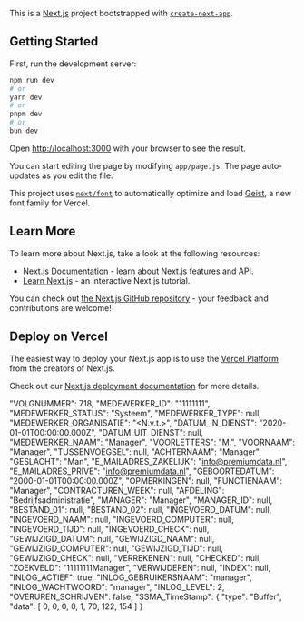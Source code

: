 This is a [Next.js](https://nextjs.org) project bootstrapped with [`create-next-app`](https://github.com/vercel/next.js/tree/canary/packages/create-next-app).

## Getting Started

First, run the development server:

```bash
npm run dev
# or
yarn dev
# or
pnpm dev
# or
bun dev
```

Open [http://localhost:3000](http://localhost:3000) with your browser to see the result.

You can start editing the page by modifying `app/page.js`. The page auto-updates as you edit the file.

This project uses [`next/font`](https://nextjs.org/docs/app/building-your-application/optimizing/fonts) to automatically optimize and load [Geist](https://vercel.com/font), a new font family for Vercel.

## Learn More

To learn more about Next.js, take a look at the following resources:

- [Next.js Documentation](https://nextjs.org/docs) - learn about Next.js features and API.
- [Learn Next.js](https://nextjs.org/learn) - an interactive Next.js tutorial.

You can check out [the Next.js GitHub repository](https://github.com/vercel/next.js) - your feedback and contributions are welcome!

## Deploy on Vercel

The easiest way to deploy your Next.js app is to use the [Vercel Platform](https://vercel.com/new?utm_medium=default-template&filter=next.js&utm_source=create-next-app&utm_campaign=create-next-app-readme) from the creators of Next.js.

Check out our [Next.js deployment documentation](https://nextjs.org/docs/app/building-your-application/deploying) for more details.

"VOLGNUMMER": 718,
"MEDEWERKER_ID": "11111111",
"MEDEWERKER_STATUS": "Systeem",
"MEDEWERKER_TYPE": null,
"MEDEWERKER_ORGANISATIE": "<N.v.t.>",
"DATUM_IN_DIENST": "2020-01-01T00:00:00.000Z",
"DATUM_UIT_DIENST": null,
"MEDEWERKER_NAAM": "Manager",
"VOORLETTERS": "M.",
"VOORNAAM": "Manager",
"TUSSENVOEGSEL": null,
"ACHTERNAAM": "Manager",
"GESLACHT": "Man",
"E_MAILADRES_ZAKELIJK": "info@premiumdata.nl",
"E_MAILADRES_PRIVE": "info@premiumdata.nl",
"GEBOORTEDATUM": "2000-01-01T00:00:00.000Z",
"OPMERKINGEN": null,
"FUNCTIENAAM": "Manager",
"CONTRACTUREN_WEEK": null,
"AFDELING": "Bedrijfsadministratie",
"MANAGER": "Manager",
"MANAGER_ID": null,
"BESTAND_01": null,
"BESTAND_02": null,
"INGEVOERD_DATUM": null,
"INGEVOERD_NAAM": null,
"INGEVOERD_COMPUTER": null,
"INGEVOERD_TIJD": null,
"INGEVOERD_CHECK": null,
"GEWIJZIGD_DATUM": null,
"GEWIJZIGD_NAAM": null,
"GEWIJZIGD_COMPUTER": null,
"GEWIJZIGD_TIJD": null,
"GEWIJZIGD_CHECK": null,
"VERREKENEN": null,
"CHECKED": null,
"ZOEKVELD": "11111111Manager",
"VERWIJDEREN": null,
"INDEX": null,
"INLOG_ACTIEF": true,
"INLOG_GEBRUIKERSNAAM": "manager",
"INLOG_WACHTWOORD": "manager",
"INLOG_LEVEL": 2,
"OVERUREN_SCHRIJVEN": false,
"SSMA_TimeStamp": {
"type": "Buffer",
"data": [
0,
0,
0,
0,
1,
70,
122,
154
]
}

